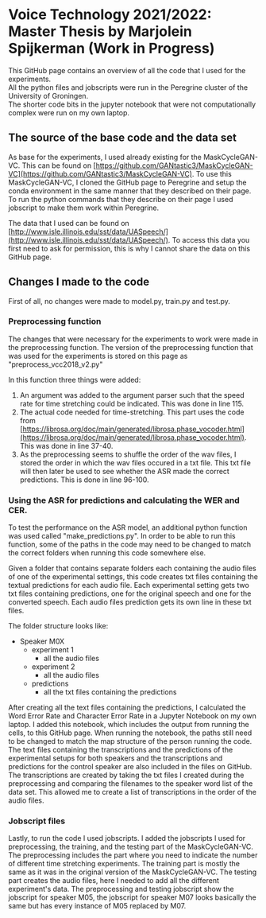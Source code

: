 # Voice Technology 2021/2022: Master Thesis by Marjolein Spijkerman (Work in Progress)

This GitHub page contains an overview of all the code that I used for the experiments. <br/>
All the python files and jobscripts were run in the Peregrine cluster of the University of Groningen. <br/>
The shorter code bits in the jupyter notebook that were not computationally complex were run on my own laptop. 

## The source of the base code and the data set

As base for the experiments, I used already existing for the MaskCycleGAN-VC. This can be found on [https://github.com/GANtastic3/MaskCycleGAN-VC](https://github.com/GANtastic3/MaskCycleGAN-VC). To use this MaskCycleGAN-VC, I cloned the GitHub page to Peregrine and setup the conda environment in the same manner that they described on their page. To run the python commands that they describe on their page I used jobscript to make them work within Peregrine.

The data that I used can be found on [http://www.isle.illinois.edu/sst/data/UASpeech/](http://www.isle.illinois.edu/sst/data/UASpeech/). To access this data you first need to ask for permission, this is why I cannot share the data on this GitHub page. 

## Changes I made to the code

First of all, no changes were made to model.py, train.py and test.py. <br/>

### Preprocessing function
The changes that were necessary for the experiments to work were made in the preprocessing function. 
The version of the preprocessing function that was used for the experiments is stored on this page as "preprocess_vcc2018_v2.py"<br/>

In this function three things were added:
1. An argument was added to the argument parser such that the speed rate for time stretching could be indicated. This was done in line 115.
2. The actual code needed for time-stretching. This part uses the code from [https://librosa.org/doc/main/generated/librosa.phase_vocoder.html](https://librosa.org/doc/main/generated/librosa.phase_vocoder.html). This was done in line 37-40.
3. As the preprocessing seems to shuffle the order of the wav files, I stored the order in which the wav files occured in a txt file. This txt file will then later be used to see whether the ASR made the correct predictions. This is done in line 96-100.

### Using the ASR for predictions and calculating the WER and CER. 
To test the performance on the ASR model, an additional python function was used called "make_predictions.py". In order to be able to run this function, some of the paths in the code may need to be changed to match the correct folders when running this code somewhere else. <br/>

Given a folder that contains separate folders each containing the audio files of one of the experimental settings, this code creates txt files containing the textual predictions for each audio file. Each experimental setting gets two txt files containing predictions, one for the original speech and one for the converted speech. Each audio files prediction gets its own line in these txt files. </br>

The folder structure looks like:
- Speaker M0X</br>
  - experiment 1</br>
    - all the audio files</br>
  - experiment 2</br>
    - all the audio files</br>
  - predictions</br>
    - all the txt files containing the predictions</br>

After creating all the text files containing the predictions, I calculated the Word Error Rate and Character Error Rate in a Jupyter Notebook on my own laptop. I added this notebook, which includes the output from running the cells, to this GitHub page. When running the notebook, the paths still need to be changed to match the map structure of the person running the code. The text files containing the transcriptions and the predictions of the experimental setups for both speakers and the transcriptions and predictions for the control speaker are also included in the files on GitHub. <br/>
The transcriptions are created by taking the txt files I created during the preprocessing and comparing the filenames to the speaker word list of the data set. This allowed me to create a list of transcriptions in the order of the audio files. 

### Jobscript files
Lastly, to run the code I used jobscripts. I added the jobscripts I used for preprocessing, the training, and the testing part of the MaskCycleGAN-VC. The preprocessing includes the part where you need to indicate the number of different time stretching experiments. The training part is mostly the same as it was in the original version of the MaskCycleGAN-VC. The testing part creates the audio files, here I needed to add all the different experiment's data. The preprocessing and testing jobscript show the jobscript for speaker M05, the jobscript for speaker M07 looks basically the same but has every instance of M05 replaced by M07. 
